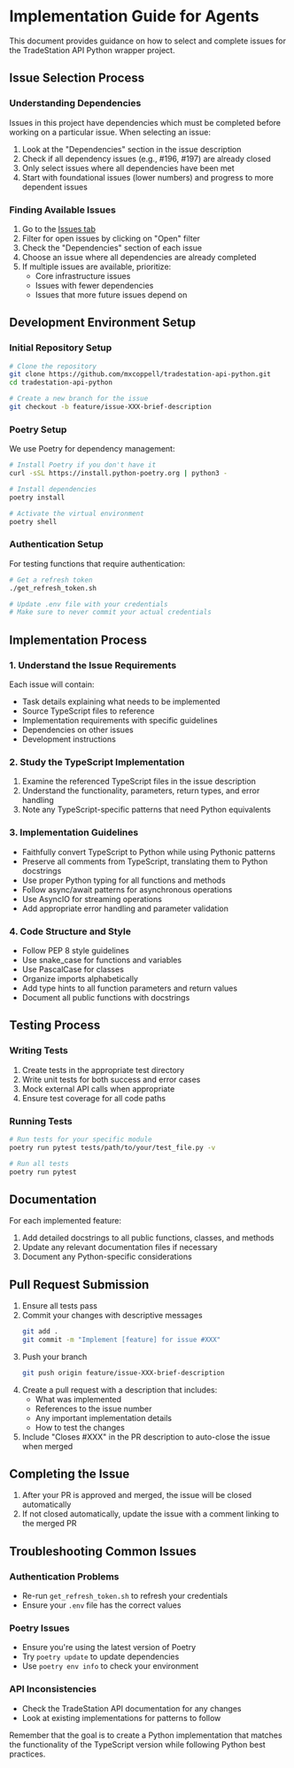 # Implementation Guide for Agents

This document provides guidance on how to select and complete issues for the TradeStation API Python wrapper project.

## Issue Selection Process

### Understanding Dependencies

Issues in this project have dependencies which must be completed before working on a particular issue. When selecting an issue:

1. Look at the "Dependencies" section in the issue description
2. Check if all dependency issues (e.g., #196, #197) are already closed
3. Only select issues where all dependencies have been met
4. Start with foundational issues (lower numbers) and progress to more dependent issues

### Finding Available Issues

1. Go to the [Issues tab](https://github.com/mxcoppell/tradestation-api-python/issues)
2. Filter for open issues by clicking on "Open" filter
3. Check the "Dependencies" section of each issue
4. Choose an issue where all dependencies are already completed
5. If multiple issues are available, prioritize:
   - Core infrastructure issues
   - Issues with fewer dependencies
   - Issues that more future issues depend on

## Development Environment Setup

### Initial Repository Setup

```bash
# Clone the repository
git clone https://github.com/mxcoppell/tradestation-api-python.git
cd tradestation-api-python

# Create a new branch for the issue
git checkout -b feature/issue-XXX-brief-description
```

### Poetry Setup

We use Poetry for dependency management:

```bash
# Install Poetry if you don't have it
curl -sSL https://install.python-poetry.org | python3 -

# Install dependencies
poetry install

# Activate the virtual environment
poetry shell
```

### Authentication Setup

For testing functions that require authentication:

```bash
# Get a refresh token
./get_refresh_token.sh

# Update .env file with your credentials
# Make sure to never commit your actual credentials
```

## Implementation Process

### 1. Understand the Issue Requirements

Each issue will contain:
- Task details explaining what needs to be implemented
- Source TypeScript files to reference
- Implementation requirements with specific guidelines
- Dependencies on other issues
- Development instructions

### 2. Study the TypeScript Implementation

1. Examine the referenced TypeScript files in the issue description
2. Understand the functionality, parameters, return types, and error handling
3. Note any TypeScript-specific patterns that need Python equivalents

### 3. Implementation Guidelines

- Faithfully convert TypeScript to Python while using Pythonic patterns
- Preserve all comments from TypeScript, translating them to Python docstrings
- Use proper Python typing for all functions and methods
- Follow async/await patterns for asynchronous operations
- Use AsyncIO for streaming operations
- Add appropriate error handling and parameter validation

### 4. Code Structure and Style

- Follow PEP 8 style guidelines
- Use snake_case for functions and variables
- Use PascalCase for classes
- Organize imports alphabetically
- Add type hints to all function parameters and return values
- Document all public functions with docstrings

## Testing Process

### Writing Tests

1. Create tests in the appropriate test directory
2. Write unit tests for both success and error cases
3. Mock external API calls when appropriate
4. Ensure test coverage for all code paths

### Running Tests

```bash
# Run tests for your specific module
poetry run pytest tests/path/to/your/test_file.py -v

# Run all tests
poetry run pytest
```

## Documentation

For each implemented feature:
1. Add detailed docstrings to all public functions, classes, and methods
2. Update any relevant documentation files if necessary
3. Document any Python-specific considerations

## Pull Request Submission

1. Ensure all tests pass
2. Commit your changes with descriptive messages
   ```bash
   git add .
   git commit -m "Implement [feature] for issue #XXX"
   ```
3. Push your branch
   ```bash
   git push origin feature/issue-XXX-brief-description
   ```
4. Create a pull request with a description that includes:
   - What was implemented
   - References to the issue number
   - Any important implementation details
   - How to test the changes
5. Include "Closes #XXX" in the PR description to auto-close the issue when merged

## Completing the Issue

1. After your PR is approved and merged, the issue will be closed automatically
2. If not closed automatically, update the issue with a comment linking to the merged PR

## Troubleshooting Common Issues

### Authentication Problems
- Re-run `get_refresh_token.sh` to refresh your credentials
- Ensure your `.env` file has the correct values

### Poetry Issues
- Ensure you're using the latest version of Poetry
- Try `poetry update` to update dependencies
- Use `poetry env info` to check your environment

### API Inconsistencies
- Check the TradeStation API documentation for any changes
- Look at existing implementations for patterns to follow

Remember that the goal is to create a Python implementation that matches the functionality of the TypeScript version while following Python best practices. 